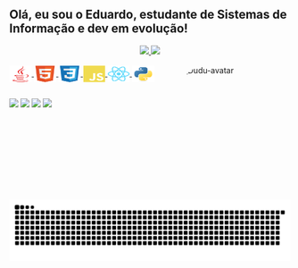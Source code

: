 ## Olá, eu sou o Eduardo, estudante de Sistemas de Informação e dev em evolução!

<div align="center">
  <a href="https://github.com/LuisEduardo20">
  <img height="180em" src="https://github-readme-stats.vercel.app/api?username=LuisEduardo20&show_icons=true&theme=tokyonight&include_all_commits=true&count_private=true"/>
  <img height="180em" src="https://github-readme-stats.vercel.app/api/top-langs/?username=LuisEduardo20&layout=compact&langs_count=7&theme=tokyonight"/>
</div>

  
<div style="display: inline_block"><br>
  <img align="center" alt="Luis-Ts" height="30" width="40" src="https://raw.githubusercontent.com/devicons/devicon/master/icons/java/java-plain.svg">
  <img align="center" alt="Luis-HTML" height="30" width="40" src="https://raw.githubusercontent.com/devicons/devicon/master/icons/html5/html5-original.svg">
  <img align="center" alt="Luis-CSS" height="30" width="40" src="https://raw.githubusercontent.com/devicons/devicon/master/icons/css3/css3-original.svg">
  <img align="center" alt="Luis-Js" height="30" width="40" src="https://raw.githubusercontent.com/devicons/devicon/master/icons/javascript/javascript-plain.svg">
  <img align="center" alt="Luis-React" height="30" width="40" src="https://raw.githubusercontent.com/devicons/devicon/master/icons/react/react-original.svg">
  <img align="center" alt="Luis-Python" height="30" width="40" src="https://raw.githubusercontent.com/devicons/devicon/master/icons/python/python-original.svg">
  <img align="right" alt="Dudu-avatar" height="240" width="200" style="border-radius:50px;" src="https://cdn.discordapp.com/attachments/888948124779950080/908866015071457350/avatar_arcanejpeg.jpeg">
</div>
  
  ##
 
<div> 
  <a href="https://instagram.com/lluiss_eduardo" target="_blank"><img src="https://img.shields.io/badge/-Instagram-%23E4405F?style=for-the-badge&logo=instagram&logoColor=white" target="_blank"></a>
 	<a href="https://www.twitch.tv/duduchaos20" target="_blank"><img src="https://img.shields.io/badge/Twitch-9146FF?style=for-the-badge&logo=twitch&logoColor=white" target="_blank"></a>
  <a href = "mailto:luiseduardo20.dev@gmail.com"><img src="https://img.shields.io/badge/-Gmail-%23333?style=for-the-badge&logo=gmail&logoColor=white" target="_blank"></a>
  <a href="https://www.linkedin.com/in/luis-eduardo-santos-costa-5369841b3/" target="_blank"><img src="https://img.shields.io/badge/-LinkedIn-%230077B5?style=for-the-badge&logo=linkedin&logoColor=white" target="_blank"></a>
  
  ![Snake animation](https://github.com/LuisEduardo20/LuisEduardo20/blob/output/github-contribution-grid-snake.svg)
  
</div>

